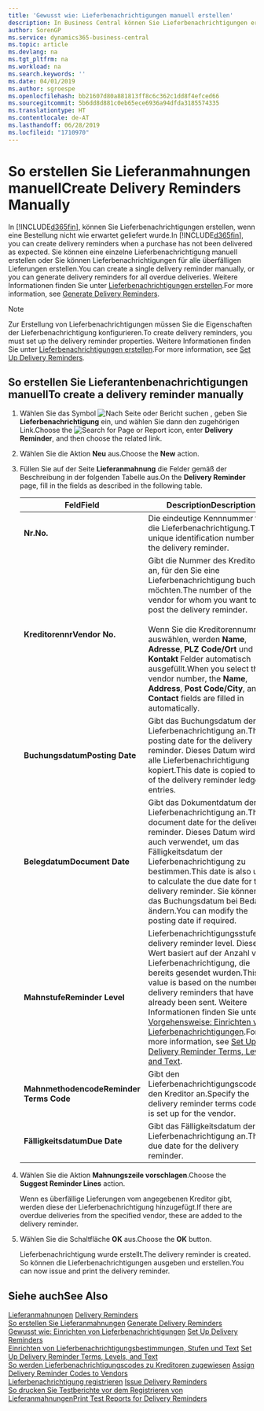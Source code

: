 ```yaml
---
title: 'Gewusst wie: Lieferbenachrichtigungen manuell erstellen'
description: In Business Central können Sie Lieferbenachrichtigungen erstellen, wenn eine Bestellung nicht wie erwartet geliefert wurde.
author: SorenGP
ms.service: dynamics365-business-central
ms.topic: article
ms.devlang: na
ms.tgt_pltfrm: na
ms.workload: na
ms.search.keywords: ''
ms.date: 04/01/2019
ms.author: sgroespe
ms.openlocfilehash: bb21607d80a881813ff8c6c362c1dd8f4efced66
ms.sourcegitcommit: 5b6dd8d881c0eb65ece6936a94dfda3185574335
ms.translationtype: HT
ms.contentlocale: de-AT
ms.lasthandoff: 06/28/2019
ms.locfileid: "1710970"
---
```

# <a name="create-delivery-reminders-manually"></a><span data-ttu-id="50380-103">So erstellen Sie Lieferanmahnungen manuell</span><span class="sxs-lookup"><span data-stu-id="50380-103">Create Delivery Reminders Manually</span></span>
<span data-ttu-id="50380-104">In [!INCLUDE[d365fin](../../includes/d365fin_md.md)], können Sie Lieferbenachrichtigungen erstellen, wenn eine Bestellung nicht wie erwartet geliefert wurde.</span><span class="sxs-lookup"><span data-stu-id="50380-104">In [!INCLUDE[d365fin](../../includes/d365fin_md.md)], you can create delivery reminders when a purchase has not been delivered as expected.</span></span> <span data-ttu-id="50380-105">Sie können eine einzelne Lieferbenachrichtigung manuell erstellen oder Sie können Lieferbenachrichtigungen für alle überfälligen Lieferungen erstellen.</span><span class="sxs-lookup"><span data-stu-id="50380-105">You can create a single delivery reminder manually, or you can generate delivery reminders for all overdue deliveries.</span></span> <span data-ttu-id="50380-106">Weitere Informationen finden Sie unter [Lieferbenachrichtigungen erstellen](how-to-generate-delivery-reminders.md).</span><span class="sxs-lookup"><span data-stu-id="50380-106">For more information, see [Generate Delivery Reminders](how-to-generate-delivery-reminders.md).</span></span>

> [!NOTE]
> <span data-ttu-id="50380-107">Zur Erstellung von Lieferbenachrichtigungen müssen Sie die Eigenschaften der Lieferbenachrichtigung konfigurieren.</span><span class="sxs-lookup"><span data-stu-id="50380-107">To create delivery reminders, you must set up the delivery reminder properties.</span></span> <span data-ttu-id="50380-108">Weitere Informationen finden Sie unter [Lieferbenachrichtigungen erstellen](how-to-set-up-delivery-reminders.md).</span><span class="sxs-lookup"><span data-stu-id="50380-108">For more information, see [Set Up Delivery Reminders](how-to-set-up-delivery-reminders.md).</span></span>

## <a name="to-create-a-delivery-reminder-manually"></a><span data-ttu-id="50380-109">So erstellen Sie Lieferantenbenachrichtigungen manuell</span><span class="sxs-lookup"><span data-stu-id="50380-109">To create a delivery reminder manually</span></span>  

1.  <span data-ttu-id="50380-110">Wählen Sie das Symbol ![Nach Seite oder Bericht suchen](../../media/ui-search/search_small.png "Nach Seite oder Bericht suchen") , geben Sie **Lieferbenachrichtigung** ein, und wählen Sie dann den zugehörigen Link.</span><span class="sxs-lookup"><span data-stu-id="50380-110">Choose the ![Search for Page or Report](../../media/ui-search/search_small.png "Search for Page or Report icon") icon, enter **Delivery Reminder**, and then choose the related link.</span></span>  
2.  <span data-ttu-id="50380-111">Wählen Sie die Aktion **Neu** aus.</span><span class="sxs-lookup"><span data-stu-id="50380-111">Choose the **New** action.</span></span>  
3.  <span data-ttu-id="50380-112">Füllen Sie auf der Seite **Lieferanmahnung** die Felder gemäß der Beschreibung in der folgenden Tabelle aus.</span><span class="sxs-lookup"><span data-stu-id="50380-112">On the **Delivery Reminder** page, fill in the fields as described in the following table.</span></span>  

    |<span data-ttu-id="50380-113">Feld</span><span class="sxs-lookup"><span data-stu-id="50380-113">Field</span></span>|<span data-ttu-id="50380-114">Description</span><span class="sxs-lookup"><span data-stu-id="50380-114">Description</span></span>|  
    |---------------------------------|---------------------------------------|  
    |<span data-ttu-id="50380-115">**Nr.**</span><span class="sxs-lookup"><span data-stu-id="50380-115">**No.**</span></span>|<span data-ttu-id="50380-116">Die eindeutige Kennnummer für die Lieferbenachrichtigung.</span><span class="sxs-lookup"><span data-stu-id="50380-116">The unique identification number for the delivery reminder.</span></span>|  
    |<span data-ttu-id="50380-117">**Kreditorennr**</span><span class="sxs-lookup"><span data-stu-id="50380-117">**Vendor No.**</span></span>|<span data-ttu-id="50380-118">Gibt die Nummer des Kreditors an, für den Sie eine Lieferbenachrichtigung buchen möchten.</span><span class="sxs-lookup"><span data-stu-id="50380-118">The number of the vendor for whom you want to post the delivery reminder.</span></span><br /><br /> <span data-ttu-id="50380-119">Wenn Sie die Kreditorennummer auswählen, werden **Name**, **Adresse**, **PLZ Code/Ort** und **Kontakt** Felder automatisch ausgefüllt.</span><span class="sxs-lookup"><span data-stu-id="50380-119">When you select the vendor number, the **Name**, **Address**, **Post Code/City**, and **Contact** fields are filled in automatically.</span></span>|  
    |<span data-ttu-id="50380-120">**Buchungsdatum**</span><span class="sxs-lookup"><span data-stu-id="50380-120">**Posting Date**</span></span>|<span data-ttu-id="50380-121">Gibt das Buchungsdatum der Lieferbenachrichtigung an.</span><span class="sxs-lookup"><span data-stu-id="50380-121">The posting date for the delivery reminder.</span></span> <span data-ttu-id="50380-122">Dieses Datum wird in alle Lieferbenachrichtigung kopiert.</span><span class="sxs-lookup"><span data-stu-id="50380-122">This date is copied to all of the delivery reminder ledger entries.</span></span>|  
    |<span data-ttu-id="50380-123">**Belegdatum**</span><span class="sxs-lookup"><span data-stu-id="50380-123">**Document Date**</span></span>|<span data-ttu-id="50380-124">Gibt das Dokumentdatum der Lieferbenachrichtigung an.</span><span class="sxs-lookup"><span data-stu-id="50380-124">The document date for the delivery reminder.</span></span> <span data-ttu-id="50380-125">Dieses Datum wird auch verwendet, um das Fälligkeitsdatum der Lieferbenachrichtigung zu bestimmen.</span><span class="sxs-lookup"><span data-stu-id="50380-125">This date is also used to calculate the due date for the delivery reminder.</span></span> <span data-ttu-id="50380-126">Sie können das Buchungsdatum bei Bedarf ändern.</span><span class="sxs-lookup"><span data-stu-id="50380-126">You can modify the posting date if required.</span></span>|  
    |<span data-ttu-id="50380-127">**Mahnstufe**</span><span class="sxs-lookup"><span data-stu-id="50380-127">**Reminder Level**</span></span>|<span data-ttu-id="50380-128">Lieferbenachrichtigungsstufe.</span><span class="sxs-lookup"><span data-stu-id="50380-128">The delivery reminder level.</span></span> <span data-ttu-id="50380-129">Dieser Wert basiert auf der Anzahl von Lieferbenachrichtigung, die bereits gesendet wurden.</span><span class="sxs-lookup"><span data-stu-id="50380-129">This value is based on the number of delivery reminders that have already been sent.</span></span> <span data-ttu-id="50380-130">Weitere Informationen finden Sie unter [Vorgehensweise: Einrichten von Lieferbenachrichtigungen](how-to-set-up-delivery-reminder-terms-levels-and-text.md).</span><span class="sxs-lookup"><span data-stu-id="50380-130">For more information, see [Set Up Delivery Reminder Terms, Levels, and Text](how-to-set-up-delivery-reminder-terms-levels-and-text.md).</span></span>|  
    |<span data-ttu-id="50380-131">**Mahnmethodencode**</span><span class="sxs-lookup"><span data-stu-id="50380-131">**Reminder Terms Code**</span></span>|<span data-ttu-id="50380-132">Gibt den Lieferbenachrichtigungscode für den Kreditor an.</span><span class="sxs-lookup"><span data-stu-id="50380-132">Specify the delivery reminder terms code that is set up for the vendor.</span></span>|  
    |<span data-ttu-id="50380-133">**Fälligkeitsdatum**</span><span class="sxs-lookup"><span data-stu-id="50380-133">**Due Date**</span></span>|<span data-ttu-id="50380-134">Gibt das Fälligkeitsdatum der Lieferbenachrichtigung an.</span><span class="sxs-lookup"><span data-stu-id="50380-134">The due date for the delivery reminder.</span></span>|  

4.  <span data-ttu-id="50380-135">Wählen Sie die Aktion **Mahnungszeile vorschlagen**.</span><span class="sxs-lookup"><span data-stu-id="50380-135">Choose the **Suggest Reminder Lines** action.</span></span>  

    <span data-ttu-id="50380-136">Wenn es überfällige Lieferungen vom angegebenen Kreditor gibt, werden diese der Lieferbenachrichtigung hinzugefügt.</span><span class="sxs-lookup"><span data-stu-id="50380-136">If there are overdue deliveries from the specified vendor, these are added to the delivery reminder.</span></span>  

5.  <span data-ttu-id="50380-137">Wählen Sie die Schaltfläche **OK** aus.</span><span class="sxs-lookup"><span data-stu-id="50380-137">Choose the **OK** button.</span></span>  

    <span data-ttu-id="50380-138">Lieferbenachrichtigung wurde erstellt.</span><span class="sxs-lookup"><span data-stu-id="50380-138">The delivery reminder is created.</span></span> <span data-ttu-id="50380-139">So können die Lieferbenachrichtigungen ausgeben und erstellen.</span><span class="sxs-lookup"><span data-stu-id="50380-139">You can now issue and print the delivery reminder.</span></span>  

## <a name="see-also"></a><span data-ttu-id="50380-140">Siehe auch</span><span class="sxs-lookup"><span data-stu-id="50380-140">See Also</span></span>  
 <span data-ttu-id="50380-141">[Lieferanmahnungen](delivery-reminders.md) </span><span class="sxs-lookup"><span data-stu-id="50380-141">[Delivery Reminders](delivery-reminders.md) </span></span>  
 <span data-ttu-id="50380-142">[So erstellen Sie Lieferanmahnungen](how-to-generate-delivery-reminders.md) </span><span class="sxs-lookup"><span data-stu-id="50380-142">[Generate Delivery Reminders](how-to-generate-delivery-reminders.md) </span></span>  
 <span data-ttu-id="50380-143">[Gewusst wie: Einrichten von Lieferbenachrichtigungen](how-to-set-up-delivery-reminders.md) </span><span class="sxs-lookup"><span data-stu-id="50380-143">[Set Up Delivery Reminders](how-to-set-up-delivery-reminders.md) </span></span>  
 <span data-ttu-id="50380-144">[Einrichten von Lieferbenachrichtigungsbestimmungen, Stufen und Text](how-to-set-up-delivery-reminder-terms-levels-and-text.md) </span><span class="sxs-lookup"><span data-stu-id="50380-144">[Set Up Delivery Reminder Terms, Levels, and Text](how-to-set-up-delivery-reminder-terms-levels-and-text.md) </span></span>  
 <span data-ttu-id="50380-145">[So werden Lieferbenachrichtigungscodes zu Kreditoren zugewiesen](how-to-assign-delivery-reminder-codes-to-vendors.md) </span><span class="sxs-lookup"><span data-stu-id="50380-145">[Assign Delivery Reminder Codes to Vendors](how-to-assign-delivery-reminder-codes-to-vendors.md) </span></span>  
 <span data-ttu-id="50380-146">[Lieferbenachrichtigung registrieren](how-to-issue-delivery-reminders.md) </span><span class="sxs-lookup"><span data-stu-id="50380-146">[Issue Delivery Reminders](how-to-issue-delivery-reminders.md) </span></span>  
 [<span data-ttu-id="50380-147">So drucken Sie Testberichte vor dem Registrieren von Lieferanmahnungen</span><span class="sxs-lookup"><span data-stu-id="50380-147">Print Test Reports for Delivery Reminders</span></span>](how-to-print-test-reports-for-delivery-reminders.md)
